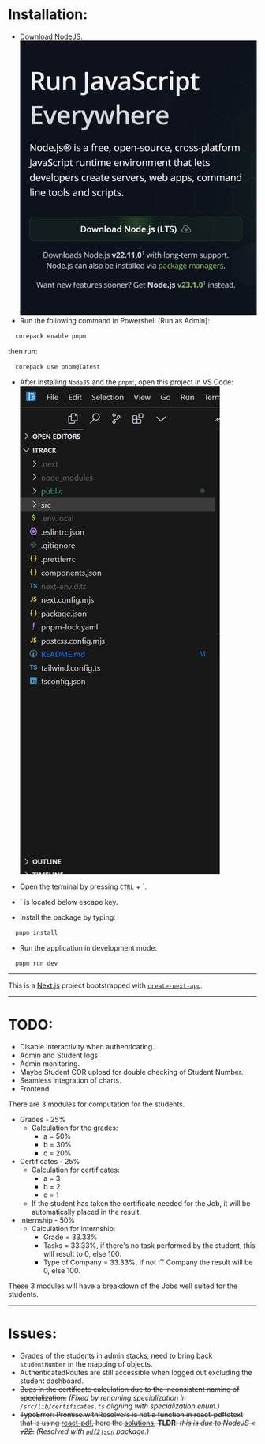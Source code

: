 # Installation:

- Download [NodeJS](https://nodejs.org/en).
  ![node](/docs/node.jpg)
- Run the following command in Powershell [Run as Admin]:

```powershell
  corepack enable pnpm
```

then run:

```powershell
  corepack use pnpm@latest
```

- After installing `NodeJS` and the `pnpm`:, open this project in VS Code:
  ![vscode](/docs/vscode.jpg)

- Open the terminal by pressing `CTRL` + `.
- ` is located below escape key.
- Install the package by typing:

```cmd
  pnpm install
```

- Run the application in development mode:

```
  pnpm run dev
```

---

This is a [Next.js](https://nextjs.org) project bootstrapped with [`create-next-app`](https://nextjs.org/docs/app/api-reference/cli/create-next-app).

---

# TODO:

- Disable interactivity when authenticating.
- Admin and Student logs.
- Admin monitoring.
- Maybe Student COR upload for double checking of Student Number.
- Seamless integration of charts.
- Frontend.

There are 3 modules for computation for the students.

- Grades - 25%
  - Calculation for the grades:
    - a = 50%
    - b = 30%
    - c = 20%
- Certificates - 25%
  - Calculation for certificates:
    - a = 3
    - b = 2
    - c = 1
  - If the student has taken the certificate needed for the Job, it will be automatically placed in the result.
- Internship - 50%
  - Calculation for internship:
    - Grade = 33.33%
    - Tasks = 33.33%, if there's no task performed by the student, this will result to 0, else 100.
    - Type of Company = 33.33%, If not IT Company the result will be 0, else 100.

These 3 modules will have a breakdown of the Jobs well suited for the students.

---

# Issues:

- Grades of the students in admin stacks, need to bring back `studentNumber` in the mapping of objects.
- AuthenticatedRoutes are still accessible when logged out excluding the student dashboard.
- ~~Bugs in the certificate calculation due to the inconsistent naming of specialization.~~ _(Fixed by renaming specialization in `/src/lib/certificates.ts` aligning with specialization enum.)_
- ~~TypeError: Promise.withResolvers is not a function in react-pdftotext that is using [react-pdf](https://github.com/mozilla/pdf.js), here the [solutions](https://stackoverflow.com/questions/78415681/pdf-js-pdfjs-dist-promise-withresolvers-is-not-a-function), **TLDR**: _this is due to NodeJS < v22_.~~ _(Resolved with [`pdf2json`](https://github.com/modesty/pdf2json) package.)_
